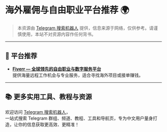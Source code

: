 # 海外雇佣与自由职业平台推荐 🌍

> 本资源由 [Telegram 搜索机器人](https://qoot.cool/SearchRobot) 提供，信息来源于网络，仅供参考。请谨慎使用，本站不对资源内容作任何背书。

---

## 🔗 平台推荐

- **[Fiverr — 全球领先的自由职业与数字服务平台](https://qoot.cool/fiverr-home)**  
  提供海量远程工作机会与专业服务，适合寻找海外项目或接单赚钱。

---

## 📚 更多实用工具、教程与资源

欢迎访问 [Telegram 搜索机器人](https://qoot.cool/SearchRobot)，  
一站式搜索 Telegram 群组、频道、教程、工具和导航页，专为中文用户量身打造，让你的信息获取更高效、更精准！
